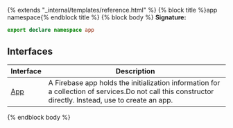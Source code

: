 {% extends "_internal/templates/reference.html" %}
{% block title %}app namespace{% endblock title %}
{% block body %}
<b>Signature:</b>

```typescript
export declare namespace app 
```

## Interfaces

|  Interface | Description |
|  --- | --- |
|  [App](./firebase-admin.app_n.app.md#appapp_interface) | A Firebase app holds the initialization information for a collection of services.<!-- -->Do not call this constructor directly. Instead, use  to create an app. |

{% endblock body %}
